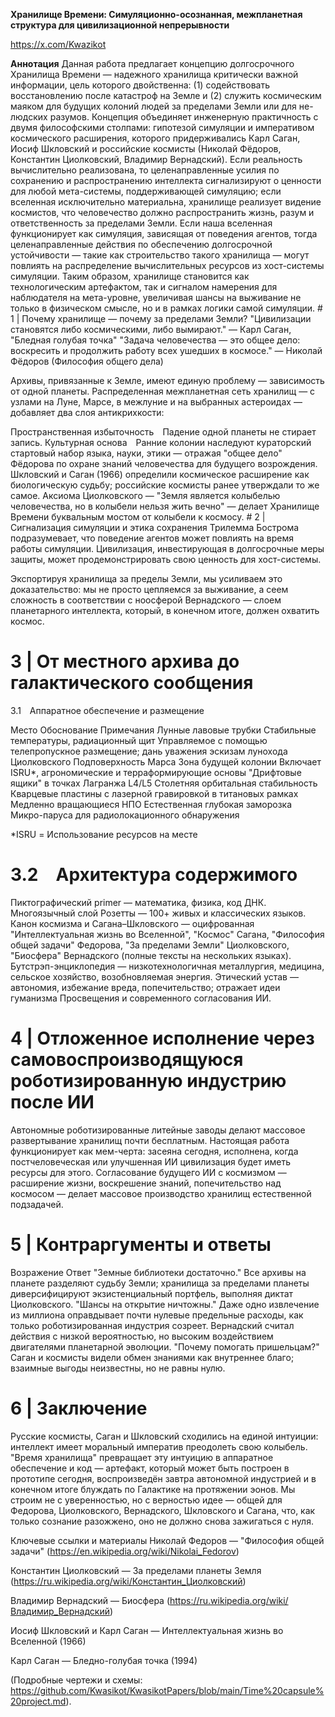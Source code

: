 **Хранилище Времени: Симуляционно-осознанная, межпланетная структура для цивилизационной непрерывности**

https://x.com/Kwazikot

**Аннотация**
Данная работа предлагает концепцию долгосрочного Хранилища Времени — надежного хранилища критически важной информации, цель которого двойственна: (1) содействовать восстановлению после катастроф на Земле и (2) служить космическим маяком для будущих колоний людей за пределами Земли или для не-людских разумов. Концепция объединяет инженерную практичность с двумя философскими столпами: гипотезой симуляции и императивом космического расширения, которого придерживались Карл Саган, Иосиф Шкловский и российские космисты (Николай Фёдоров, Константин Циолковский, Владимир Вернадский). Если реальность вычислительно реализована, то целенаправленные усилия по сохранению и распространению интеллекта сигнализируют о ценности для любой мета-системы, поддерживающей симуляцию; если вселенная исключительно материальна, хранилище реализует видение космистов, что человечество должно распространить жизнь, разум и ответственность за пределами Земли. Если наша вселенная функционирует как симуляция, зависящая от поведения агентов, тогда целенаправленные действия по обеспечению долгосрочной устойчивости — такие как строительство такого хранилища — могут повлиять на распределение вычислительных ресурсов из хост-системы симуляции. Таким образом, хранилище становится как технологическим артефактом, так и сигналом намерения для наблюдателя на мета-уровне, увеличивая шансы на выживание не только в физическом смысле, но и в рамках логики самой симуляции. # 1 | Почему хранилище — почему за пределами Земли?
"Цивилизации становятся либо космическими, либо вымирают." — Карл Саган, "Бледная голубая точка"
"Задача человечества — это общее дело: воскресить и продолжить работу всех ушедших в космосе." — Николай Фёдоров (Философия общего дела)

Архивы, привязанные к Земле, имеют единую проблему — зависимость от одной планеты. Распределенная межпланетная сеть хранилищ — с узлами на Луне, Марсе, в межлуние и на выбранных астероидах — добавляет два слоя антикрихкости:

Пространственная избыточность Падение одной планеты не стирает запись. Культурная основа Ранние колонии наследуют кураторский стартовый набор языка, науки, этики — отражая "общее дело" Фёдорова по охране знаний человечества для будущего возрождения. Шкловский и Саган (1966) определили космическое расширение как биологическую судьбу; российские космисты ранее утверждали то же самое. Аксиома Циолковского — "Земля является колыбелью человечества, но в колыбели нельзя жить вечно" — делает Хранилище Времени буквальным мостом от колыбели к космосу. # 2 | Сигнализация симуляции и этика сохранения
Трилемма Бострома подразумевает, что поведение агентов может повлиять на время работы симуляции. Цивилизация, инвестирующая в долгосрочные меры защиты, может продемонстрировать свою ценность для хост-системы.

Экспортируя хранилища за пределы Земли, мы усиливаем это доказательство: мы не просто цепляемся за выживание, а сеем сложность в соответствии с ноосферой Вернадского — слоем планетарного интеллекта, который, в конечном итоге, должен охватить космос. 

# 3 | От местного архива до галактического сообщения

3.1 Аппаратное обеспечение и размещение

Место	Обоснование	Примечания
Лунные лавовые трубки	Стабильные температуры, радиационный щит	Управляемое с помощью телепропускное размещение; дань уважения эскизам лунохода Циолковского
Подповерхность Марса	Зона будущей колонии	Включает ISRU*, агрономические и терраформирующие основы
"Дрифтовые ящики" в точках Лагранжа L4/L5	Столетняя орбитальная стабильность	Кварцевые пластины с лазерной гравировкой в титановых рамках
Медленно вращающиеся НПО	Естественная глубокая заморозка	Микро-паруса для радиолокационного обнаружения

*ISRU = Использование ресурсов на месте

# 3.2 Архитектура содержимого

Пиктографический primer — математика, физика, код ДНК. Многоязычный слой Розетты — 100+ живых и классических языков. Канон космизма и Сагана–Шкловского — оцифрованная "Интеллектуальная жизнь во Вселенной", "Космос" Сагана, "Философия общей задачи" Федорова, "За пределами Земли" Циолковского, "Биосфера" Вернадского (полные тексты на нескольких языках). Бутстрэп-энциклопедия — низкотехнологичная металлургия, медицина, сельское хозяйство, возобновляемая энергия. Этический устав — автономия, избежание вреда, попечительство; отражает идеи гуманизма Просвещения и современного согласования ИИ. 

# 4 | Отложенное исполнение через самовоспроизводящуюся роботизированную индустрию после ИИ

Автономные роботизированные литейные заводы делают массовое развертывание хранилищ почти бесплатным. Настоящая работа функционирует как мем-черта: засеяна сегодня, исполнена, когда постчеловеческая или улучшенная ИИ цивилизация будет иметь ресурсы для этого. Согласование будущего ИИ с космизмом — расширение жизни, воскрешение знаний, попечительство над космосом — делает массовое производство хранилищ естественной подзадачей. 

# 5 | Контраргументы и ответы

Возражение	Ответ
"Земные библиотеки достаточно."	Все архивы на планете разделяют судьбу Земли; хранилища за пределами планеты диверсифицируют экзистенциальный портфель, выполняя диктат Циолковского. "Шансы на открытие ничтожны."	Даже одно извлечение из миллиона оправдывает почти нулевые предельные расходы, как только роботизированная индустрия созреет. Вернадский считал действия с низкой вероятностью, но высоким воздействием двигателями планетарной эволюции. "Почему помогать пришельцам?"	Саган и космисты видели обмен знаниями как внутреннее благо; взаимные выгоды неизвестны, но не равны нулю. 

# 6 | Заключение

Русские космисты, Саган и Шкловский сходились на единой интуиции: интеллект имеет моральный императив преодолеть свою колыбель. "Время хранилища" превращает эту интуицию в аппаратное обеспечение и код — артефакт, который может быть построен в прототипе сегодня, воспроизведён завтра автономной индустрией и в конечном итоге блуждать по Галактике на протяжении эонов. Мы строим не с уверенностью, но с верностью идее — общей для Федорова, Циолковского, Вернадского, Шкловского и Сагана, что, как только сознание разожжено, оно не должно снова зажигаться с нуля. 

Ключевые ссылки и материалы
Николай Федоров — "Философия общей задачи" (https://en.wikipedia.org/wiki/Nikolai_Fedorov)

Константин Циолковский — За пределами планеты Земля (https://ru.wikipedia.org/wiki/Константин_Циолковский)

Владимир Вернадский — Биосфера (https://ru.wikipedia.org/wiki/Владимир_Вернадский)

Иосиф Шкловский и Карл Саган — Интеллектуальная жизнь во Вселенной (1966)

Карл Саган — Бледно-голубая точка (1994)

(Подробные чертежи и схемы: https://github.com/Kwasikot/KwasikotPapers/blob/main/Time%20capsule%20project.md).

